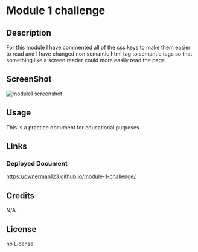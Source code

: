 # Module 1 challenge

## Description
 
 For this module I have commented all of the css keys to make them easier to read and I have changed  non semantic html tag to semantic tags so that something like a screen reader
could more easily read the page

## ScreenShot

![module1 screenshot](https://github.com/Ownerman123/module-1-challenge/assets/156541621/370c3277-2b5d-4fa8-90cb-dd9569547a71)



## Usage

This is a practice document for educational purposes.


## Links

### Deployed Document
https://ownerman123.github.io/module-1-challenge/

## Credits

N/A

## License

no License
